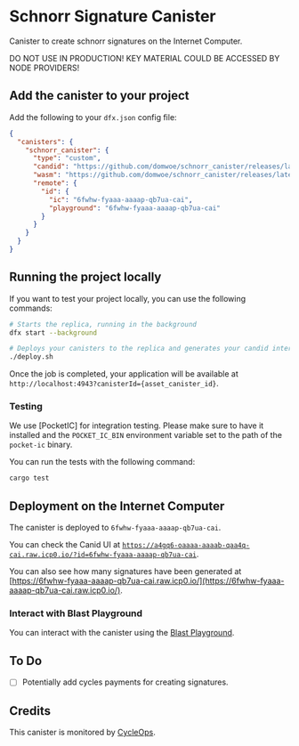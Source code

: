 # Schnorr Signature Canister

Canister to create schnorr signatures on the Internet Computer.

DO NOT USE IN PRODUCTION! KEY MATERIAL COULD BE ACCESSED BY NODE PROVIDERS!

## Add the canister to your project

Add the following to your `dfx.json` config file:

```json
{
  "canisters": {
    "schnorr_canister": {
      "type": "custom",
      "candid": "https://github.com/domwoe/schnorr_canister/releases/latest/download/schnorr_canister.did",
      "wasm": "https://github.com/domwoe/schnorr_canister/releases/latest/download/schnorr_canister.wasm.gz",
      "remote": {
        "id": {
          "ic": "6fwhw-fyaaa-aaaap-qb7ua-cai",
          "playground": "6fwhw-fyaaa-aaaap-qb7ua-cai"
        }
      }
    }
  }
}
```

## Running the project locally

If you want to test your project locally, you can use the following commands:

```bash
# Starts the replica, running in the background
dfx start --background

# Deploys your canisters to the replica and generates your candid interface
./deploy.sh
```

Once the job is completed, your application will be available at `http://localhost:4943?canisterId={asset_canister_id}`.

### Testing

We use [PocketIC] for integration testing. Please make sure to have it installed and the `POCKET_IC_BIN` environment variable set to the path of the `pocket-ic` binary.

You can run the tests with the following command:

```sh
cargo test
```

## Deployment on the Internet Computer

The canister is deployed to `6fwhw-fyaaa-aaaap-qb7ua-cai`. 

You can check the Canid UI at [`https://a4gq6-oaaaa-aaaab-qaa4q-cai.raw.icp0.io/?id=6fwhw-fyaaa-aaaap-qb7ua-cai`](https://a4gq6-oaaaa-aaaab-qaa4q-cai.raw.icp0.io/?id=6fwhw-fyaaa-aaaap-qb7ua-cai).

You can also see how many signatures have been generated at [https://6fwhw-fyaaa-aaaap-qb7ua-cai.raw.icp0.io/](https://6fwhw-fyaaa-aaaap-qb7ua-cai.raw.icp0.io/).

### Interact with Blast Playground

You can interact with the canister using the [Blast Playground](https://jglts-daaaa-aaaai-qnpma-cai.ic0.app/716.6f215a64cb3443dd37b2e56d1193d4ea4b6fde42db8f2cd6cbca7068).

## To Do

- [ ] Potentially add cycles payments for creating signatures.


## Credits

This canister is monitored by [CycleOps](https://cycleops.dev).



